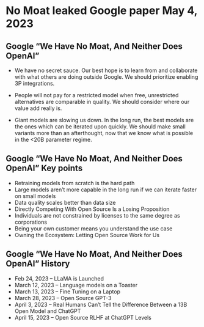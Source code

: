 
# No Moat leaked Google paper May 4, 2023
## Google “We Have No Moat, And Neither Does OpenAI” 

- We have no secret sauce. Our best hope is to learn from and collaborate with what others are doing outside Google. We should prioritize enabling 3P integrations.

- People will not pay for a restricted model when free, unrestricted alternatives are comparable in quality. We should consider where our value add really is.

- Giant models are slowing us down. In the long run, the best models are the ones which can be iterated upon quickly. We should make small variants more than an afterthought, now that we know what is possible in the <20B parameter regime.

## Google “We Have No Moat, And Neither Does OpenAI” Key points

- Retraining models from scratch is the hard path
- Large models aren’t more capable in the long run if we can iterate faster on small models
- Data quality scales better than data size
- Directly Competing With Open Source Is a Losing Proposition
- Individuals are not constrained by licenses to the same degree as corporations
- Being your own customer means you understand the use case
- Owning the Ecosystem: Letting Open Source Work for Us

## Google “We Have No Moat, And Neither Does OpenAI” History

- Feb 24, 2023 – LLaMA is Launched
- March 12, 2023 – Language models on a Toaster
- March 13, 2023 – Fine Tuning on a Laptop
- March 28, 2023 – Open Source GPT-3
- April 3, 2023 – Real Humans Can’t Tell the Difference Between a 13B Open Model and ChatGPT
- April 15, 2023 – Open Source RLHF at ChatGPT Levels









